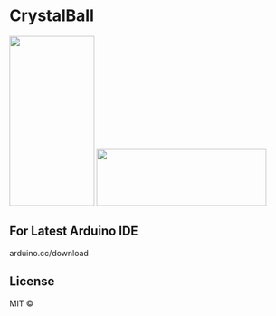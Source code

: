 # CrystalBall

<img src="https://image.ibb.co/iZsdFa/setup.jpg" height="300" width="150">
<img src="https://image.ibb.co/g6Z8Fa/schematic.jpg" height="100" width="300">

<p align="center">
  <h2> For Latest Arduino IDE </h2> <a>arduino.cc/download</a>
  
</p>


## License

MIT © 
